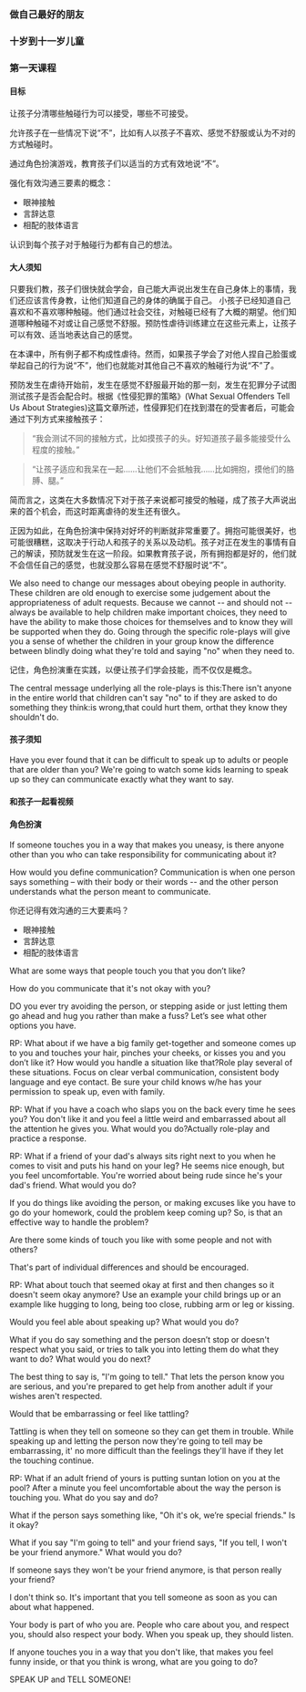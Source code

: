 ### 做自己最好的朋友

### 十岁到十一岁儿童

### 第一天课程

#### 目标

让孩子分清哪些触碰行为可以接受，哪些不可接受。

允许孩子在一些情况下说“不”，比如有人以孩子不喜欢、感觉不舒服或认为不对的方式触碰时。

通过角色扮演游戏，教育孩子们以适当的方式有效地说“不”。

强化有效沟通三要素的概念：
* 眼神接触
* 言辞达意
* 相配的肢体语言

认识到每个孩子对于触碰行为都有自己的想法。

#### 大人须知

只要我们教，孩子们很快就会学会，自己能大声说出发生在自己身体上的事情，我们还应该言传身教，让他们知道自己的身体的确属于自己。 小孩子已经知道自己喜欢和不喜欢哪种触碰。他们通过社会交往，对触碰已经有了大概的期望。他们知道哪种触碰不对或让自己感觉不舒服。预防性虐待训练建立在这些元素上，让孩子可以有效、适当地表达自己的感觉。

在本课中，所有例子都不构成性虐待。然而，如果孩子学会了对他人捏自己脸蛋或举起自己的行为说“不”，他们也就能对其他自己不喜欢的触碰行为说“不”了。

预防发生在虐待开始前，发生在感觉不舒服最开始的那一刻，发生在犯罪分子试图测试孩子是否会配合时。根据《性侵犯罪的策略》(What Sexual Offenders Tell Us About Strategies)这篇文章所述，性侵罪犯们在找到潜在的受害者后，可能会通过下列方式来接触孩子：

> “我会测试不同的接触方式，比如摸孩子的头。好知道孩子最多能接受什么程度的接触。”

> “让孩子适应和我呆在一起……让他们不会抵触我……比如拥抱，摸他们的胳膊、腿。”

简而言之，这类在大多数情况下对于孩子来说都可接受的触碰，成了孩子大声说出来的首个机会，而这时距离虐待的发生还有很久。

正因为如此，在角色扮演中保持对好坏的判断就非常重要了。拥抱可能很美好，也可能很糟糕，这取决于行动人和孩子的关系以及动机。孩子对正在发生的事情有自己的解读，预防就发生在这一阶段。如果教育孩子说，所有拥抱都是好的，他们就不会信任自己的感觉，也就没那么容易在感觉不舒服时说“不”。

We also need to change our messages about obeying people in authority. These children are old enough to exercise some judgement about the appropriateness of adult requests. Because we cannot -- and should not -- always be available to help children make important choices, they need to have the ability to make those choices for themselves and to know they will be supported when they do. Going through the specific role-plays will give you a sense of whether the children in your group know the difference between blindly doing what they're told and saying "no" when they need to.

记住，角色扮演重在实践，以便让孩子们学会技能，而不仅仅是概念。

The central message underlying all the role-plays is this:There isn't anyone in the entire world that children can't say "no" to if they are asked to do something they think:is wrong,that could hurt them, orthat they know they shouldn't do.

#### 孩子须知

Have you ever found that it can be difficult to speak up to adults or people that are older than you? We're going to watch some kids learning to speak up so they can communicate exactly what they want to say.

#### 和孩子一起看视频

#### 角色扮演

If someone touches you in a way that makes you uneasy, is there anyone other than you who can take responsibility for communicating about it?

How would you define communication? Communication is when one person says something – with their body or their words -- and the other person understands what the person meant to communicate.

你还记得有效沟通的三大要素吗？

* 眼神接触
* 言辞达意
* 相配的肢体语言

What are some ways that people touch you that you don’t like?

How do you communicate that it's not okay with you?

DO you ever try avoiding the person, or stepping aside or just letting them go ahead and hug you rather than make a fuss? Let’s see what other options you have.

RP: What about if we have a big family get-together and someone comes up to you and touches your hair, pinches your cheeks, or kisses you and you don’t like it? How would you handle a situation like that?Role play several of these situations. Focus on clear verbal communication, consistent body language and eye contact. Be sure your child knows w/he has your permission to speak up, even with family.

RP: What if you have a coach who slaps you on the back every time he sees you? You don't like it and you feel a little weird and embarrassed about all the attention he gives you. What would you do?Actually role-play and practice a response.

RP: What if a friend of your dad's always sits right next to you when he comes to visit and puts his hand on your leg? He seems nice enough, but you feel uncomfortable. You're worried about being rude since he's your dad's friend. What would you do?

If you do things like avoiding the person, or making excuses like you have to go do your homework, could the problem keep coming up? So, is that an effective way to handle the problem?

Are there some kinds of touch you like with some people and not with others?

That's part of individual differences and should be encouraged.

RP: What about touch that seemed okay at first and then changes so it doesn't seem okay anymore? Use an example your child brings up or an example like hugging to long, being too close, rubbing arm or leg or kissing.

Would you feel able about speaking up? What would you do?

What if you do say something and the person doesn’t stop or doesn't respect what you said, or tries to talk you into letting them do what they want to do? What would you do next?

The best thing to say is, "I'm going to tell." That lets the person know you are serious, and you're prepared to get help from another adult if your wishes aren't respected.

Would that be embarrassing or feel like tattling?

Tattling is when they tell on someone so they can get them in trouble. While speaking up and letting the person now they're going to tell may be embarrassing, it' no more difficult than the feelings they'll have if they let the touching continue.

RP: What if an adult friend of yours is putting suntan lotion on you at the pool? After a minute you feel uncomfortable about the way the person is touching you. What do you say and do?

What if the person says something like, "Oh it's ok, we’re special friends." Is it okay?

What if you say "I'm going to tell" and your friend says, "If you tell, I won't be your friend anymore." What would you do?

If someone says they won't be your friend anymore, is that person really your friend?

I don't think so. It's important that you tell someone as soon as you can about what happened.

Your body is part of who you are. People who care about you, and respect you, should also respect your body. When you speak up, they should listen.

If anyone touches you in a way that you don't like, that makes you feel funny inside, or that you think is wrong, what are you going to do?

SPEAK UP and TELL SOMEONE!
